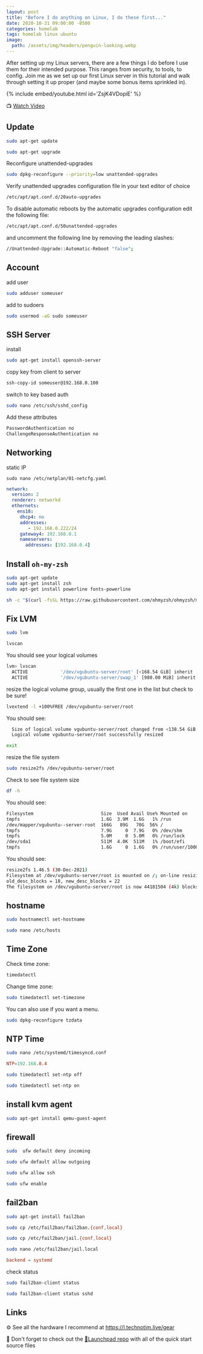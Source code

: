 ```yaml
---
layout: post
title: "Before I do anything on Linux, I do these first..."
date: 2020-10-31 09:00:00 -0500
categories: homelab
tags: homelab linux ubuntu
image:
  path: /assets/img/headers/penguin-looking.webp
---
```


After setting up my Linux servers, there are a few things I do before I use them for their intended purpose.  This ranges from security, to tools, to config.  Join me as we set up our first Linux server in this tutorial and walk through setting it up proper (and maybe some bonus items sprinkled in).

{% include embed/youtube.html id='ZsjK4VDopiE' %}

📺 [Watch Video](https://www.youtube.com/watch?v=ZsjK4VDopiE)

## Update

```bash
sudo apt-get update

sudo apt-get upgrade
```

Reconfigure unattended-upgrades

```bash
sudo dpkg-reconfigure --priority=low unattended-upgrades
```

Verify unattended upgrades configuration file in your text editor of choice

```bash
/etc/apt/apt.conf.d/20auto-upgrades
```

To disable automatic reboots by the automatic upgrades configuration edit the following file:

```bash
/etc/apt/apt.conf.d/50unattended-upgrades
```

and uncomment the following line by removing the leading slashes:

```bash
//Unattended-Upgrade::Automatic-Reboot "false";
```

## Account

add user

```bash
sudo adduser someuser
```

add to sudoers

```bash
sudo usermod -aG sudo someuser
```

## SSH Server

install

```bash
sudo apt-get install openssh-server
```

copy key from client to server

```bash
ssh-copy-id someuser@192.168.0.100
```

switch to key based auth

```bash
sudo nano /etc/ssh/sshd_config
```

Add these attributes

```bash
PasswordAuthentication no
ChallengeResponseAuthentication no
```

## Networking

static IP

`sudo nano /etc/netplan/01-netcfg.yaml`

```yml
network:
  version: 2
  renderer: networkd
  ethernets:
    ens18:
     dhcp4: no
     addresses:
        - 192.168.0.222/24
     gateway4: 192.168.0.1
     nameservers:
       addresses: [192.168.0.4]
```

## Install `oh-my-zsh`

```bash
sudo apt-get update
sudo apt-get install zsh
sudo apt-get install powerline fonts-powerline

sh -c "$(curl -fsSL https://raw.githubusercontent.com/ohmyzsh/ohmyzsh/master/tools/install.sh)"
```

## Fix LVM

```bash
sudo lvm
```

```bash
lvscan
```

You should see your logical volumes

```bash
lvm> lvscan
  ACTIVE            '/dev/vgubuntu-server/root' [<168.54 GiB] inherit
  ACTIVE            '/dev/vgubuntu-server/swap_1' [980.00 MiB] inherit
```

resize the logical volume group, usually the first one in the list but check to be sure!

```bash
lvextend -l +100%FREE /dev/vgubuntu-server/root
```

You should see:

```bash
  Size of logical volume vgubuntu-server/root changed from <138.54 GiB (35466 extents) to <168.54 GiB (43146 extents).
  Logical volume vgubuntu-server/root successfully resized
```

```bash
exit
```

resize the file system

```bash
sudo resize2fs /dev/vgubuntu-server/root
```

Check to see file system size

```bash
df -h
```

You should see:

```bash
Filesystem                         Size  Used Avail Use% Mounted on
tmpfs                              1.6G  3.9M  1.6G   1% /run
/dev/mapper/vgubuntu--server-root  166G   89G   70G  56% /
tmpfs                              7.9G     0  7.9G   0% /dev/shm
tmpfs                              5.0M     0  5.0M   0% /run/lock
/dev/sda1                          511M  4.0K  511M   1% /boot/efi
tmpfs                              1.6G     0  1.6G   0% /run/user/1000
```

You should see:

```bash
resize2fs 1.46.5 (30-Dec-2021)
Filesystem at /dev/vgubuntu-server/root is mounted on /; on-line resizing required
old_desc_blocks = 18, new_desc_blocks = 22
The filesystem on /dev/vgubuntu-server/root is now 44181504 (4k) blocks long.
```


## hostname

```bash
sudo hostnamectl set-hostname
```

```bash
sudo nano /etc/hosts
```

## Time Zone

Check time zone:

```bash
timedatectl
```

Change time zone:

```bash
sudo timedatectl set-timezone
```

You can also use if you want a menu.

```bash
sudo dpkg-reconfigure tzdata 
```

## NTP Time

```bash
sudo nano /etc/systemd/timesyncd.conf
```

```conf
NTP=192.168.0.4
```

```bash
sudo timedatectl set-ntp off
```

```bash
sudo timedatectl set-ntp on
```

## install kvm agent

```bash
sudo apt-get install qemu-guest-agent
```

## firewall

```bash
sudo  ufw default deny incoming
```

```bash
sudo ufw default allow outgoing
```

```bash
sudo ufw allow ssh
```

```bash
sudo ufw enable
```

## fail2ban

```bash
sudo apt-get install fail2ban
```

```bash
sudo cp /etc/fail2ban/fail2ban.{conf,local}
```

```bash
sudo cp /etc/fail2ban/jail.{conf,local}
```

```bash
sudo nano /etc/fail2ban/jail.local
```

```conf
backend = systemd
```

check status

```bash
sudo fail2ban-client status
```

```bash
sudo fail2ban-client status sshd
```

## Links

⚙️ See all the hardware I recommend at <https://l.technotim.live/gear>

🚀 Don't forget to check out the [🚀Launchpad repo](https://l.technotim.live/quick-start) with all of the quick start source files
